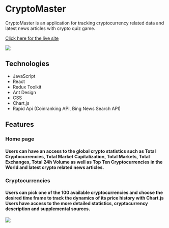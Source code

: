 # CryptoMaster

CryptoMaster is an application for tracking cryptocurrency related data and latest news articles with crypto quiz game.

[Click here for the live site](https://cryptomaster1.herokuapp.com/)

![](https://user-images.githubusercontent.com/32605566/173987251-c729478a-adb2-43fd-9fb4-e025a5cd608b.gif)

## Technologies
- JavaScript
- React
- Redux Toolkit
- Ant Design
- CSS
- Chart.js
- Rapid Api (Coinranking API, Bing News Search API)

## Features

### Home page

#### Users can have an access to the global crypto statistics such as Total Cryptocurrencies, Total Market Capitalization, Total Markets, Total Exchanges, Total 24h Volume as well as Top Ten Cryptocurrencies in the World and latest crypto related news articles.

### Cryptocurrencies
#### Users can pick one of the 100 available cryptocurrencies and choose the desired time frame to track the dynamics of its price history with Chart.js Users have access to the more detailed statistics, cryptocurrency description and supplemental sources. 

![](https://user-images.githubusercontent.com/32605566/173990893-9a88002d-8c09-4251-a59e-e081983a254a.gif)


